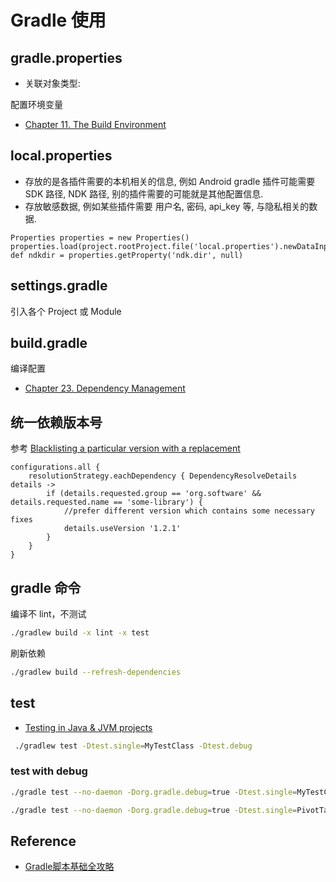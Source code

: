# Gradle 使用

## gradle.properties

* 关联对象类型:

配置环境变量

* [Chapter 11. The Build Environment](https://docs.gradle.org/current/userguide/build_environment.html)

## local.properties

* 存放的是各插件需要的本机相关的信息, 例如 Android gradle 插件可能需要 SDK 路径, NDK 路径, 别的插件需要的可能就是其他配置信息.
* 存放敏感数据, 例如某些插件需要 用户名, 密码, api_key 等, 与隐私相关的数据.

```
Properties properties = new Properties()
properties.load(project.rootProject.file('local.properties').newDataInputStream())
def ndkdir = properties.getProperty('ndk.dir', null)
```

## settings.gradle

引入各个 Project 或 Module

## build.gradle

编译配置

* [Chapter 23. Dependency Management](https://docs.gradle.org/current/userguide/dependency_management.html)

## 统一依赖版本号

参考 [Blacklisting a particular version with a replacement](https://docs.gradle.org/4.4.1/userguide/dependency_management.html#sec:blacklisting_version)

```DSL
configurations.all {
    resolutionStrategy.eachDependency { DependencyResolveDetails details ->
        if (details.requested.group == 'org.software' && details.requested.name == 'some-library') {
            //prefer different version which contains some necessary fixes
            details.useVersion '1.2.1'
        }
    }
}
```

## gradle 命令

编译不 lint，不测试

```sh
./gradlew build -x lint -x test
```

刷新依赖

```bash
./gradlew build --refresh-dependencies
```

## test

* [Testing in Java & JVM projects](https://docs.gradle.org/current/userguide/java_testing.html)

```sh
 ./gradlew test -Dtest.single=MyTestClass -Dtest.debug
```

### test with debug

```bash
./gradle test --no-daemon -Dorg.gradle.debug=true -Dtest.single=MyTestClass -Dtest.debug

./gradle test --no-daemon -Dorg.gradle.debug=true -Dtest.single=PivotTableImportTest.testGetExcelData -Dtest.debug
```

## Reference

* [Gradle脚本基础全攻略](http://blog.csdn.net/yanbober/article/details/49314255)
